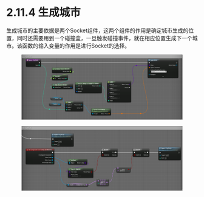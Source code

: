 # 2.11.4 生成城市

生成城市的主要依据是两个Socket组件，这两个组件的作用是确定城市生成的位置，同时还需要用到一个碰撞盒，一旦触发碰撞事件，就在相应位置生成下一个城市。该函数的输入变量的作用是进行Socket的选择。

<figure><img src="../../.gitbook/assets/image (317).png" alt=""><figcaption></figcaption></figure>

<figure><img src="../../.gitbook/assets/image (314).png" alt=""><figcaption></figcaption></figure>
